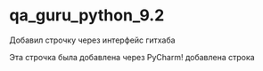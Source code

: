 # qa_guru_python_9.2
Добавил строчку через интерфейс гитхаба

Эта строчка была добавлена через PyCharm!
добавлена строка